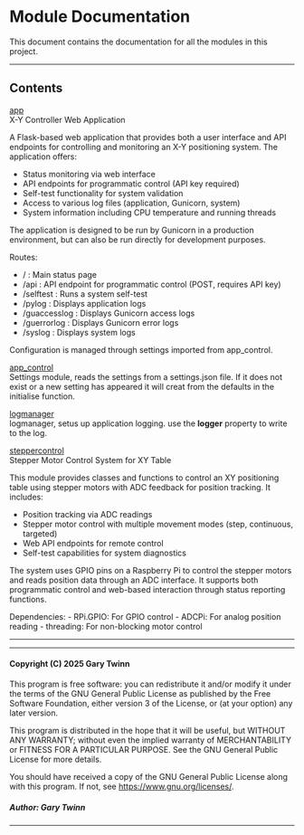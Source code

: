 # Module Documentation


This document contains the documentation for all the modules in this project.

---

## Contents


[app](./app.md)  
X-Y Controller Web Application

A Flask-based web application that provides both a user interface and API endpoints
for controlling and monitoring an X-Y positioning system. The application offers:

- Status monitoring via web interface
- API endpoints for programmatic control (API key required)
- Self-test functionality for system validation
- Access to various log files (application, Gunicorn, system)
- System information including CPU temperature and running threads

The application is designed to be run by Gunicorn in a production environment,
but can also be run directly for development purposes.

Routes:
  - / : Main status page
  - /api : API endpoint for programmatic control (POST, requires API key)
  - /selftest : Runs a system self-test
  - /pylog : Displays application logs
  - /guaccesslog : Displays Gunicorn access logs
  - /guerrorlog : Displays Gunicorn error logs
  - /syslog : Displays system logs

Configuration is managed through settings imported from app_control.

[app_control](./app_control.md)  
Settings module, reads the settings from a settings.json file. If it does not exist or a new setting
has appeared it will creat from the defaults in the initialise function.

[logmanager](./logmanager.md)  
logmanager, setus up application logging. use the **logger** property to
write to the log.

[steppercontrol](./steppercontrol.md)  
Stepper Motor Control System for XY Table

This module provides classes and functions to control an XY positioning table
using stepper motors with ADC feedback for position tracking. It includes:

- Position tracking via ADC readings
- Stepper motor control with multiple movement modes (step, continuous, targeted)
- Web API endpoints for remote control
- Self-test capabilities for system diagnostics

The system uses GPIO pins on a Raspberry Pi to control the stepper motors and
reads position data through an ADC interface. It supports both programmatic
control and web-based interaction through status reporting functions.

Dependencies:
    - RPi.GPIO: For GPIO control
    - ADCPi: For analog position reading
    - threading: For non-blocking motor control


---


  
-------
#### Copyright (C) 2025 Gary Twinn  

This program is free software: you can redistribute it and/or modify
it under the terms of the GNU General Public License as published by
the Free Software Foundation, either version 3 of the License, or
(at your option) any later version.

This program is distributed in the hope that it will be useful,
but WITHOUT ANY WARRANTY; without even the implied warranty of
MERCHANTABILITY or FITNESS FOR A PARTICULAR PURPOSE. See the
GNU General Public License for more details.  
  
You should have received a copy of the GNU General Public License
along with this program. If not, see <https://www.gnu.org/licenses/>.  
  
  ##### Author: Gary Twinn  
  
 -------------
  
